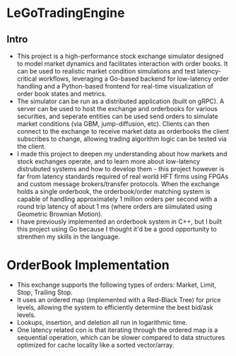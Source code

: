 # LeGoTradingEngine
## Intro
- This project is a high-performance stock exchange simulator designed to model market dynamics and facilitates interaction with order books. It can be used to realistic market condition simulations and test latency-critical workflows, leveraging a Go-based backend for low-latency order handling and a Python-based frontend for real-time visualization of order book states and metrics.
- The simulator can be run as a distributed application (built on gRPC). A server can be used to host the exchange and orderbooks for various securities, and seperate entities can be used send orders to simulate market conditions (via GBM, jump-diffusion, etc). Clients can then connect to the exchange to receive market data as orderbooks the client subscribes to change, allowing trading algorithm logic can be tested via the client.
- I made this project to deepen my understanding about how markets and stock exchanges operate, and to learn more about low-latency distrubuted systems and how to develop them - this project however is far from latency standards required of real world HFT firms using FPGAs and custom message brokers/transfer protocols. When the exchange holds a single orderbook, the orderbook/order matching system is capable of handling approximately 1 million orders per second with a round trip latency of about 1 ms (where orders are siimulated using Geometric Brownian Motion).
- I have previously implemented an orderbook system in C++, but I built this project using Go because I thought it'd be a good opportunity to strenthen my skills in the language.
# OrderBook Implementation
- This exchange supports the following types of orders: Market, Limit, Stop, Trailing Stop.
- It uses an ordered map (implemented with a Red-Black Tree) for price levels, allowing the system to efficiently determine the best bid/ask levels.
- Lookups, insertion, and deletion all run in logarithmic time.
- One latency related con is that iterating through the ordered map is a sequential operation, which can be slower compared to data structures optimized for cache locality like a sorted vector/array.








